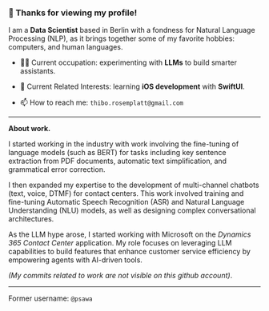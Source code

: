 ### 🐙 Thanks for viewing my profile!

I am a **Data Scientist** based in Berlin with a fondness for Natural Language Processing (NLP), as it brings together some of my favorite hobbies: computers, and human languages.

- 🧑‍💻 Current occupation: experimenting with **LLMs** to build smarter assistants.

- 🌱 Current Related Interests: learning **iOS development** with **SwiftUI**.

- 📫 How to reach me: `thibo.rosemplatt@gmail.com`
<!-- ⭐️ _Current Hobbies_: Music production, photography, -->
---


**About work.**

I started working in the industry with work involving the fine-tuning of language models (such as BERT) for tasks including key sentence extraction from PDF documents, automatic text simplification, and grammatical error correction.

I then expanded my expertise to the development of multi-channel chatbots (text, voice, DTMF) for contact centers. This work involved training and fine-tuning Automatic Speech Recognition (ASR) and Natural Language Understanding (NLU) models, as well as designing complex conversational architectures.

As the LLM hype arose, I started working with Microsoft on the _Dynamics 365 Contact Center_ application. My role focuses on leveraging LLM capabilities to build features that enhance customer service efficiency by empowering agents with AI-driven tools.

_(My commits related to work are not visible on this github account)_. 

---
Former username: `@psawa`
